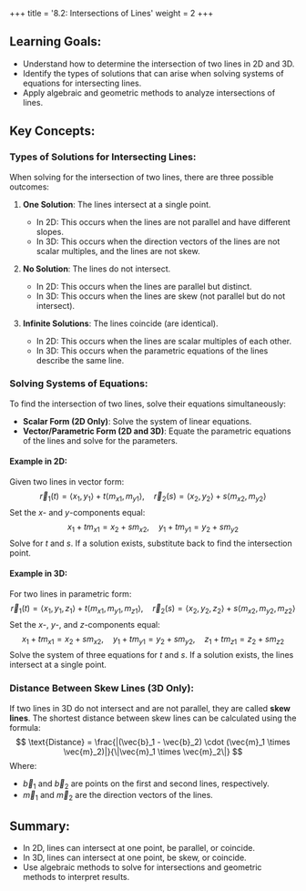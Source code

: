+++
title = '8.2: Intersections of Lines'
weight = 2
+++


## Learning Goals:
- Understand how to determine the intersection of two lines in 2D and 3D.
- Identify the types of solutions that can arise when solving systems of equations for intersecting lines.
- Apply algebraic and geometric methods to analyze intersections of lines.

## Key Concepts:

### Types of Solutions for Intersecting Lines:
When solving for the intersection of two lines, there are three possible outcomes:
1. **One Solution**: The lines intersect at a single point.
   - In 2D: This occurs when the lines are not parallel and have different slopes.
   - In 3D: This occurs when the direction vectors of the lines are not scalar multiples, and the lines are not skew.

2. **No Solution**: The lines do not intersect.
   - In 2D: This occurs when the lines are parallel but distinct.
   - In 3D: This occurs when the lines are skew (not parallel but do not intersect).

3. **Infinite Solutions**: The lines coincide (are identical).
   - In 2D: This occurs when the lines are scalar multiples of each other.
   - In 3D: This occurs when the parametric equations of the lines describe the same line.

### Solving Systems of Equations:
To find the intersection of two lines, solve their equations simultaneously:
- **Scalar Form (2D Only)**: Solve the system of linear equations.
- **Vector/Parametric Form (2D and 3D)**: Equate the parametric equations of the lines and solve for the parameters.

#### Example in 2D:
Given two lines in vector form:
$$
\vec{r}_1(t) = \langle x_1, y_1 \rangle + t\langle m_{x1}, m_{y1} \rangle, \quad \vec{r}_2(s) = \langle x_2, y_2 \rangle + s\langle m_{x2}, m_{y2} \rangle
$$
Set the $x$- and $y$-components equal:
$$
x_1 + t m_{x1} = x_2 + s m_{x2}, \quad y_1 + t m_{y1} = y_2 + s m_{y2}
$$
Solve for $t$ and $s$. If a solution exists, substitute back to find the intersection point.

#### Example in 3D:
For two lines in parametric form:
$$
\vec{r}_1(t) = \langle x_1, y_1, z_1 \rangle + t\langle m_{x1}, m_{y1}, m_{z1} \rangle, \quad \vec{r}_2(s) = \langle x_2, y_2, z_2 \rangle + s\langle m_{x2}, m_{y2}, m_{z2} \rangle
$$
Set the $x$-, $y$-, and $z$-components equal:
$$
x_1 + t m_{x1} = x_2 + s m_{x2}, \quad y_1 + t m_{y1} = y_2 + s m_{y2}, \quad z_1 + t m_{z1} = z_2 + s m_{z2}
$$
Solve the system of three equations for $t$ and $s$. If a solution exists, the lines intersect at a single point.

### Distance Between Skew Lines (3D Only):
If two lines in 3D do not intersect and are not parallel, they are called **skew lines**. The shortest distance between skew lines can be calculated using the formula:
$$
\text{Distance} = \frac{|(\vec{b}_1 - \vec{b}_2) \cdot (\vec{m}_1 \times \vec{m}_2)|}{\|\vec{m}_1 \times \vec{m}_2\|}
$$
Where:
- $\vec{b}_1$ and $\vec{b}_2$ are points on the first and second lines, respectively.
- $\vec{m}_1$ and $\vec{m}_2$ are the direction vectors of the lines.

## Summary:
- In 2D, lines can intersect at one point, be parallel, or coincide.
- In 3D, lines can intersect at one point, be skew, or coincide.
- Use algebraic methods to solve for intersections and geometric methods to interpret results.
